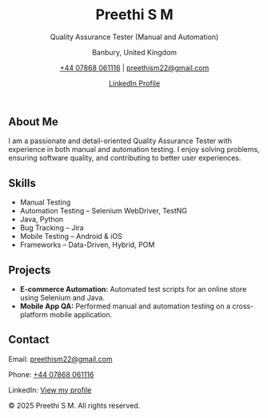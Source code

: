 <!DOCTYPE html>
<html lang="en">
<head>
  <meta charset="UTF-8" />
  <meta name="viewport" content="width=device-width, initial-scale=1.0"/>
  <title>Preethi S M | QA Tester Portfolio</title>
  <link rel="stylesheet" href="style.css"/>
</head>
<body>
  <header>
    <h1>Preethi S M</h1>
    <p>Quality Assurance Tester (Manual and Automation)</p>
    <p>Banbury, United Kingdom</p>
    <p><a href="tel:+447868061116">+44 07868 061116</a> | <a href="mailto:preethism22@gmail.com">preethism22@gmail.com</a></p>
    <p><a href="https://www.linkedin.com/in/preethi-sakaleshpura-manjunatha-7bb494288" target="_blank">LinkedIn Profile</a></p>
  </header>

  <section>
    <h2>About Me</h2>
    <p>I am a passionate and detail-oriented Quality Assurance Tester with experience in both manual and automation testing. I enjoy solving problems, ensuring software quality, and contributing to better user experiences.</p>
  </section>

  <section>
    <h2>Skills</h2>
    <ul>
      <li>Manual Testing</li>
      <li>Automation Testing – Selenium WebDriver, TestNG</li>
      <li>Java, Python</li>
      <li>Bug Tracking – Jira</li>
      <li>Mobile Testing – Android & iOS</li>
      <li>Frameworks – Data-Driven, Hybrid, POM</li>
    </ul>
  </section>

  <section>
    <h2>Projects</h2>
    <ul>
      <li><strong>E-commerce Automation:</strong> Automated test scripts for an online store using Selenium and Java.</li>
      <li><strong>Mobile App QA:</strong> Performed manual and automation testing on a cross-platform mobile application.</li>
    </ul>
  </section>

  <section>
    <h2>Contact</h2>
    <p>Email: <a href="mailto:preethism22@gmail.com">preethism22@gmail.com</a></p>
    <p>Phone: <a href="tel:+447868061116">+44 07868 061116</a></p>
    <p>LinkedIn: <a href="https://www.linkedin.com/in/preethi-sakaleshpura-manjunatha-7bb494288" target="_blank">View my profile</a></p>
  </section>

  <footer>
    <p>© 2025 Preethi S M. All rights reserved.</p>
  </footer>
</body>
</html>
